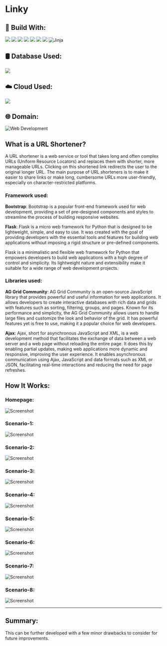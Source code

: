 # Linky
## 🔧 Build With:
<img src="https://img.shields.io/badge/HTML5-E34F26?style=for-the-badge&logo=html5&logoColor=white"> <img src="https://img.shields.io/badge/CSS3-1572B6?style=for-the-badge&logo=css3&logoColor=white">
<img src="https://img.shields.io/badge/JavaScript-323330?style=for-the-badge&logo=javascript&logoColor=F7DF1E"> <img src="https://img.shields.io/badge/Bootstrap-563D7C?style=for-the-badge&logo=bootstrap&logoColor=white"> <img src="https://img.shields.io/badge/jQuery-0769AD?style=for-the-badge&logo=jquery&logoColor=white"> <img src="https://img.shields.io/badge/Flask-000000?style=for-the-badge&logo=flask&logoColor=white"> <img src="https://img.shields.io/badge/Python-FFD43B?style=for-the-badge&logo=python&logoColor=blue"> ![Jinja](https://img.shields.io/badge/jinja-white.svg?style=for-the-badge&logo=jinja&logoColor=black)

## 🛢️ Database Used:
<img src="https://img.shields.io/badge/PostgreSQL-316192?style=for-the-badge&logo=postgresql&logoColor=white">

## ☁️ Cloud Used:
<img src="https://img.shields.io/badge/Vercel-000000?style=for-the-badge&logo=vercel&logoColor=white">

## 🌐 Domain:
![Web Development](https://img.shields.io/badge/Web%20Development-3399FF?style=for-the-badge&logo=🌐&logoColor=white)






## What is a URL Shortener?
A URL shortener is a web service or tool that takes long and often complex URLs (Uniform Resource Locators) and replaces them with shorter, more manageable URLs. Clicking on this shortened link redirects the user to the original longer URL. The main purpose of URL shorteners is to make it easier to share links or make long, cumbersome URLs more user-friendly, especially on character-restricted platforms.

### Framework used:
<b>Bootstrap</b>: Bootstrap is a popular front-end framework used for web development, providing a set of pre-designed components and styles to streamline the process of building responsive websites.

<b>Flask</b>: Flask is a micro web framework for Python that is designed to be lightweight, simple, and easy to use. It was created with the goal of providing developers with the essential tools and features for building web applications without imposing a rigid structure or pre-defined components.

Flask is a minimalistic and flexible web framework for Python that empowers developers to build web applications with a high degree of control and simplicity. Its lightweight nature and extensibility make it suitable for a wide range of web development projects.

### Libraries used:

<b>AG Grid Community</b>: AG Grid Community is an open-source JavaScript library that provides powerful and useful information for web applications. It allows developers to create interactive databases with rich data and grids with features such as sorting, filtering, groups, and pages. Known for its performance and simplicity, the AG Grid Community allows users to handle large files and customize the look and behavior of the grid. It has powerful features yet is free to use, making it a popular choice for web developers.

<b>Ajax</b>: Ajax, short for asynchronous JavaScript and XML, is a web development method that facilitates the exchange of data between a web server and a web page without reloading the entire page. It does this by enabling partial updates, making web applications more dynamic and responsive, improving the user experience. It enables asynchronous communication using Ajax, JavaScript and data formats such as XML or JSON, facilitating real-time interactions and reducing the need for page refreshes.

## How It Works:

### Homepage:

![Screenshot](homepage.gif)


### Scenario-1:

![Screenshot](ui_testing_screenshot_1.gif)

### Scenario-2:

![Screenshot](ui_testing_screenshot_2.gif)

### Scenario-3:

![Screenshot](ui_testing_screenshot_3.gif)

### Scenario-4:

![Screenshot](ui_testing_screenshot_4.gif)

### Scenario-5:

![Screenshot](ui_testing_screenshot_5.gif)

### Scenario-6:

![Screenshot](ui_testing_screenshot_6.gif)

### Scenario-7:

![Screenshot](ui_testing_screenshot_7.gif)

### Scenario-8:

![Screenshot](ui_testing_screenshot_8.gif)


<hr>

## Summary:
This can be further developed with a few minor drawbacks to consider for future improvements.
<br>
